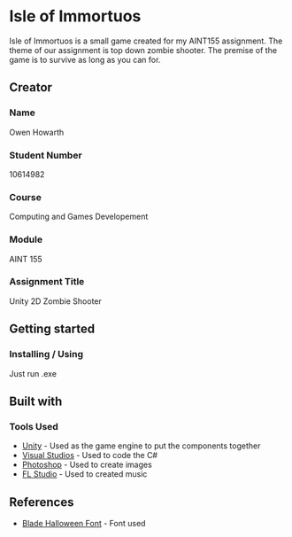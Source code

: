 # Isle of Immortuos

Isle of Immortuos is a small game created for my AINT155 assignment. The theme of our assignment is top down zombie shooter. The premise of the game is to survive as long as you can for.

## Creator
### Name
Owen Howarth

### Student Number 
10614982

### Course
Computing and Games Developement

### Module
AINT 155

### Assignment Title
Unity 2D Zombie Shooter


## Getting started

### Installing / Using
Just run .exe

## Built with

### Tools Used
* [Unity](https://unity3d.com/) - Used as the game engine to put the components together
* [Visual Studios](https://visualstudio.microsoft.com/) - Used to code the C#
* [Photoshop](https://www.adobe.com/uk/products/photoshop.html) - Used to create images
* [FL Studio](https://www.image-line.com/flstudio/) - Used to created music

## References
* [Blade Halloween Font](https://www.dafont.com/blade-3.font) - Font used
